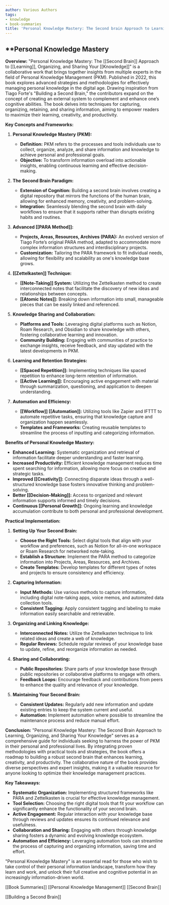 ```yaml
---
author: Various Authors
tags:
- knowledge
- book-summaries
title: 'Personal Knowledge Mastery: The Second brain Approach to Learning, Organizing, and Sharing Your Knowledge'
---
```


## **Personal Knowledge Mastery

**Overview:** "Personal Knowledge Mastery: The [[Second Brain]] Approach to [[Learning]], Organizing, and Sharing Your [[Knowledge]]" is a collaborative work that brings together insights from multiple experts in the field of Personal Knowledge Management (PKM). Published in 2022, this book explores advanced strategies and methodologies for effectively managing personal knowledge in the digital age. Drawing inspiration from Tiago Forte's "Building a Second Brain," the contributors expand on the concept of creating an external system to complement and enhance one’s cognitive abilities. The book delves into techniques for capturing, organizing, retaining, and sharing information, aiming to empower readers to maximize their learning, creativity, and productivity.

**Key Concepts and Frameworks:**

1. **Personal Knowledge Mastery (PKM):**

    - **Definition:** PKM refers to the processes and tools individuals use to collect, organize, analyze, and share information and knowledge to achieve personal and professional goals.
    - **Objective:** To transform information overload into actionable insights, enabling continuous learning and effective decision-making.
2. **The Second Brain Paradigm:**

    - **Extension of Cognition:** Building a second brain involves creating a digital repository that mirrors the functions of the human brain, allowing for enhanced memory, creativity, and problem-solving.
    - **Integration:** Seamlessly blending the second brain with daily workflows to ensure that it supports rather than disrupts existing habits and routines.
3. **Advanced [[PARA Method]]:**

    - **Projects, Areas, Resources, Archives (PARA):** An evolved version of Tiago Forte’s original PARA method, adapted to accommodate more complex information structures and interdisciplinary projects.
    - **Customization:** Tailoring the PARA framework to fit individual needs, allowing for flexibility and scalability as one's knowledge base grows.
4. **[[Zettelkasten]] Technique:**

    - **[[Note-Taking]] System:** Utilizing the Zettelkasten method to create interconnected notes that facilitate the discovery of new ideas and relationships between concepts.
    - **[[Atomic Notes]]:** Breaking down information into small, manageable pieces that can be easily linked and referenced.
5. **Knowledge Sharing and Collaboration:**

    - **Platforms and Tools:** Leveraging digital platforms such as Notion, Roam Research, and Obsidian to share knowledge with others, fostering collaborative learning and innovation.
    - **Community Building:** Engaging with communities of practice to exchange insights, receive feedback, and stay updated with the latest developments in PKM.
6. **Learning and Retention Strategies:**

    - **[[Spaced Repetition]]:** Implementing techniques like spaced repetition to enhance long-term retention of information.
    - **[[Active Learning]]:** Encouraging active engagement with material through summarization, questioning, and application to deepen understanding.
7. **Automation and Efficiency:**

    - **[[Workflow]] [[Automation]]:** Utilizing tools like Zapier and IFTTT to automate repetitive tasks, ensuring that knowledge capture and organization happen seamlessly.
    - **Templates and Frameworks:** Creating reusable templates to streamline the process of inputting and categorizing information.

**Benefits of Personal Knowledge Mastery:**

- **Enhanced Learning:** Systematic organization and retrieval of information facilitate deeper understanding and faster learning.
- **Increased Productivity:** Efficient knowledge management reduces time spent searching for information, allowing more focus on creative and strategic tasks.
- **Improved [[Creativity]]:** Connecting disparate ideas through a well-structured knowledge base fosters innovative thinking and problem-solving.
- **Better [[Decision-Making]]:** Access to organized and relevant information supports informed and timely decisions.
- **Continuous [[Personal Growth]]:** Ongoing learning and knowledge accumulation contribute to both personal and professional development.

**Practical Implementation:**

1. **Setting Up Your Second Brain:**

    - **Choose the Right Tools:** Select digital tools that align with your workflow and preferences, such as Notion for all-in-one workspace or Roam Research for networked note-taking.
    - **Establish a Structure:** Implement the PARA method to categorize information into Projects, Areas, Resources, and Archives.
    - **Create Templates:** Develop templates for different types of notes and projects to ensure consistency and efficiency.
2. **Capturing Information:**

    - **Input Methods:** Use various methods to capture information, including digital note-taking apps, voice memos, and automated data collection tools.
    - **Consistent Tagging:** Apply consistent tagging and labeling to make information easily searchable and retrievable.
3. **Organizing and Linking Knowledge:**

    - **Interconnected Notes:** Utilize the Zettelkasten technique to link related ideas and create a web of knowledge.
    - **Regular Reviews:** Schedule regular reviews of your knowledge base to update, refine, and reorganize information as needed.
4. **Sharing and Collaborating:**

    - **Public Repositories:** Share parts of your knowledge base through public repositories or collaborative platforms to engage with others.
    - **Feedback Loops:** Encourage feedback and contributions from peers to enhance the quality and relevance of your knowledge.
5. **Maintaining Your Second Brain:**

    - **Consistent Updates:** Regularly add new information and update existing entries to keep the system current and useful.
    - **Automation:** Implement automation where possible to streamline the maintenance process and reduce manual effort.

**Conclusion:** "Personal Knowledge Mastery: The Second Brain Approach to Learning, Organizing, and Sharing Your Knowledge" serves as a comprehensive guide for individuals seeking to harness the power of PKM in their personal and professional lives. By integrating proven methodologies with practical tools and strategies, the book offers a roadmap to building a robust second brain that enhances learning, creativity, and productivity. The collaborative nature of the book provides diverse perspectives and expert insights, making it a valuable resource for anyone looking to optimize their knowledge management practices.

**Key Takeaways:**

- **Systematic Organization:** Implementing structured frameworks like PARA and Zettelkasten is crucial for effective knowledge management.
- **Tool Selection:** Choosing the right digital tools that fit your workflow can significantly enhance the functionality of your second brain.
- **Active Engagement:** Regular interaction with your knowledge base through reviews and updates ensures its continued relevance and usefulness.
- **Collaboration and Sharing:** Engaging with others through knowledge sharing fosters a dynamic and evolving knowledge ecosystem.
- **Automation and Efficiency:** Leveraging automation tools can streamline the process of capturing and organizing information, saving time and effort.

"Personal Knowledge Mastery" is an essential read for those who wish to take control of their personal information landscape, transform how they learn and work, and unlock their full creative and cognitive potential in an increasingly information-driven world.

[[Book Summaries]]  [[Personal Knowledge Management]] [[Second Brain]]

[[Building a Second Brain]]

